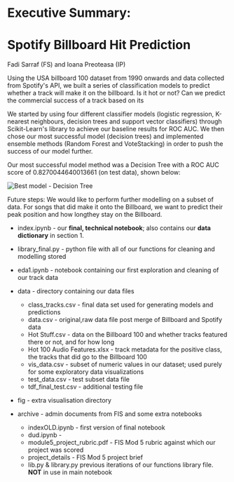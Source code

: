 # Executive Summary:
# Spotify Billboard Hit Prediction
Fadi Sarraf (FS) and Ioana Preoteasa (IP)

Using the USA billboard 100 dataset from 1990 onwards and data collected from Spotify's API, we built a series of classification models to predict whether a track will make it on the billboard. Is it hot or not? Can we predict the commercial success of a track based on its 

We started by using four different classifier models (logistic regression, K-nearest neighbours, decision trees and support vector classifiers) through Scikit-Learn's library to achieve our baseline results for ROC AUC. We then chose our most successful model (decision trees) and implemented ensemble methods (Random Forest and VoteStacking) in order to push the success of our model further. 

Our most successful model method was a Decision Tree with a ROC AUC score of 0.8270044640013661 (on test data), shown below:

![Best model - Decision Tree](https://github.com/Ioana-P/Spotify_Billboard_prediction/fig/best_model_fig.jpg)



Future steps:
We would like to perform further modelling on a subset of data. For songs that did make it onto the Billboard, we want to predict their peak position and how longthey stay on the Billboard. 

* index.ipynb - our **final, technical notebook**; also contains our **data dictionary** in section 1.
* library_final.py - python file with all of our functions for cleaning and modelling stored
* eda1.ipynb - notebook containing our first exploration and cleaning of our track data

* data - directory containing our data files
    * class_tracks.csv - final data set used for generating models and predictions
    * data.csv - original,raw data file post merge of Billboard and Spotify data
    * Hot Stuff.csv - data on the Billboard 100 and whether tracks featured there or not, and for how long
    * Hot 100 Audio Features.xlsx - track metadata for the positive class, the tracks that did go to the Billboard 100
    * vis_data.csv - subset of numeric values in our dataset; used purely for some exploratory data visualizations
    * test_data.csv - test subset data file
    * tdf_final_test.csv - additional testing file

* fig - extra visualisation directory
* archive - admin documents from FIS and some extra notebooks
    * indexOLD.ipynb - first version of final notebook
    * dud.ipynb - 
    * module5_project_rubric.pdf - FIS Mod 5 rubric against which our project was scored
    * project_details - FIS Mod 5 project brief
    * lib.py & library.py previous iterations of our functions library file. **NOT** in use in main notebook
    
